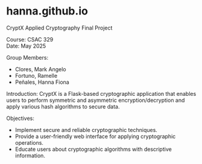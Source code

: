 # hanna.github.io
 CryptX
 Applied Cryptography Final Project

Course: CSAC 329  
Date: May 2025

 Group Members:
- Clores, Mark Angelo
- Fortuno, Ramelle
- Peñales, Hanna Fiona

 Introduction:
CryptX is a Flask-based cryptographic application that enables users to perform symmetric and asymmetric encryption/decryption and apply various hash algorithms to secure data.

 Objectives:
- Implement secure and reliable cryptographic techniques.
- Provide a user-friendly web interface for applying cryptographic operations.
- Educate users about cryptographic algorithms with descriptive information.

